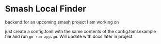 # Smash Local Finder

backend for an upcoming smash project I am working on


just create a config.toml with the same contents of the config.toml.example file and run  `go run app.go`. Will update with docs later in project